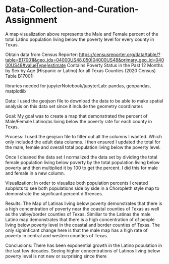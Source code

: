 # Data-Collection-and-Curation-Assignment

A map visualization above represents the Male and Female percent of the total Latino population living below the poverty level for every county in Texas.

Obtain data from Census Reporter: https://censusreporter.org/data/table/?table=B17001I&geo_ids=04000US48,050|04000US48&primary_geo_id=04000US48#valueType|estimate
Contains Poverty Status in the Past 12 Months by Sex by Age (Hispanic or Latino) for all Texas Counties (2020 Census) 
Table B17001I

libraries needed for jupyterNotebook/jupyterLab: pandas, geopandas, matplotlib

Data: I used the geojson file to download the data to be able to make spatial analysis on this data set since it include the geometry coordinates

Goal: My goal was to create a map that demonstrated the percent of Male/Female Latino/as living below the poverty rate for each county in Texas. 

Process: I used the geojson file to filter out all the columns I wanted. Which only included the adult data columns. I then ensured I updated the total for the male, female and overall total population living below the poverty level.

Once I cleaned the data set I normalized the data set by dividing the total female population living below poverty by the total population living below poverty and then multiplied it by 100 to get the percent. I did this for male and female in a new column. 

Visualization: In order to visualize both population percents I created subplots to see both populations side by side in a Choropleth style map to demonstrate the significant percent diffrences. 

Results:
The Map of Latinas living below poverty demonstrates that there is a high concentration of poverty near the coastal counties of Texas as well as the valley/border counties of Texas. Similiar to the Latinas the male Latino map demonstrates that there is a high concentration of of people living below poverty level in the coastal and border counties of Texas. The only signinficant change here is that the male map has a high rate of poverty in central and western counties of Texas.

Conclusions: 
There has been exponential growth in the Latino population in the last few decades. Seeing higher concentrations of Latinos living below poverty level is not new or surprising since there 

